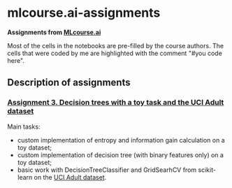 # mlcourse.ai-assignments

__Assignments from [MLcourse.ai](https://mlcourse.ai/assignments)__

Most of the cells in the notebooks are pre-filled by the course authors. The cells that were coded by me are highlighted with the comment "#you code here".

## Description of assignments
### [Assignment 3. Decision trees with a toy task and the UCI Adult dataset](https://github.com/Installka/mlcourse.ai-assignments/tree/master/A3.%20Decision%20Trees)
Main tasks:
- custom implementation of entropy and information gain calculation on a toy dataset;
- custom implementation of decision tree (with binary features only) on a toy dataset;
- basic work with DecisionTreeClassifier and GridSearhCV from scikit-learn on the [UCI Adult dataset](http://archive.ics.uci.edu/ml/machine-learning-databases/adult/).
